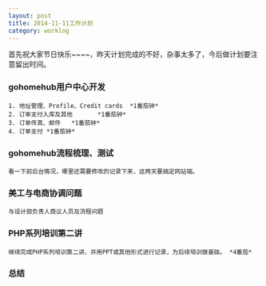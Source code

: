 ```yaml
---
layout: post
title: 2014-11-11工作计划
category: worklog
---
```


首先祝大家节日快乐~~~~，昨天计划完成的不好，杂事太多了，今后做计划要注意留出时间。

### gohomehub用户中心开发
    1. 地址管理、Profile、Credit cards  *1番茄钟*
    2. 订单支付入库及其他       *1番茄钟*
    3. 订单传真、邮件   *1番茄钟*
    4. 订单支付 *1番茄钟*

### gohomehub流程梳理、测试
    看一下前后台情况，哪里还需要修改的记录下来，这两天要搞定网站端。

### 美工与电商协调问题
    与设计部负责人商议人员及流程问题

### PHP系列培训第二讲
    继续完成PHP系列培训第二讲，并用PPT或其他形式进行记录，为后续培训做基础。 *4番茄*

    
### 总结

